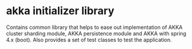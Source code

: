 
# akka initializer library

Contains common library that helps to ease out implementation of AKKA cluster sharding module, AKKA persistence module and AKKA with spring 4.x (boot). Also provides a set of test classes to test the application.
